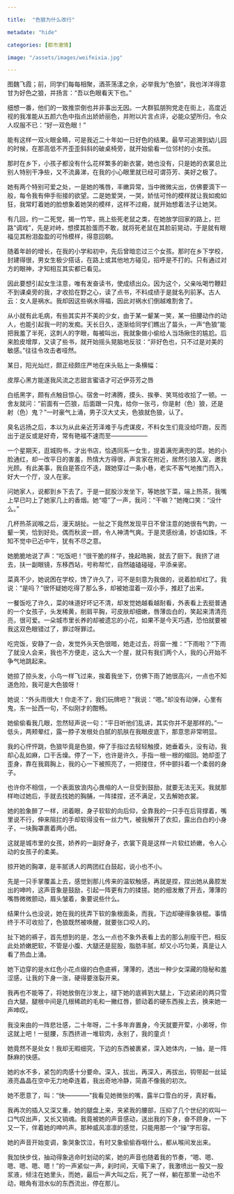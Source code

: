 ```yaml
---

title:  "色狼为什么改行"

metadate: "hide"

categories: [都市激情]

image: "/assets/images/weifeixia.jpg"

---
```

图魏飞霞；前，同学们每每相聚，酒茶荡漾之余，必举我为“色狼”，我也洋洋得意甘为好色之狼，并扬言：“吾以色眼看天下也。”

细想一番，他们的一致推崇倒也并非事出无因。一大群狐朋狗党走在街上，高度近视的我准能从五颜六色中指点出娇娇丽色，并附以片言点评，必能众望所归，令众人叹服不已：“好一双色眼！”

能有这样一双火眼金睛，可是我近二十年如一日好色的结果。最早可追溯到幼儿园的时候，在那高低不齐歪歪斜斜的破桌椅旁，就开始偷看一位邻村的小女孩。

那时在乡下，小孩子都没有什么花样繁多的新衣裳，她也没有，只是她的衣裳总比别人特别干净些，又不流鼻涕，在我的小心眼里就已经可谓芬芳、美好之极了。

她有两个特别可爱之处，一是她的嘴唇，丰嫩异常，当中微微尖出，仿佛要滴下一般，每令我有伸手衔接的欲望。二是她爱哭，一哭，娇怯可怜的模样就让我如痴如狂，我常盯着她的脸想象着她哭的模样，这样不过瘾，就开始想着法子让她哭。

有几回，约一二死党，揭一竹竿，挑上些死老鼠之类，在她放学回家的路上，拦路“调戏”，先是对峙，想摸其脸蛋而不敢，就将死老鼠在其脸前晃动，于是就有眼福见其粉泪盈盈的可怜模样，得意回朝。

随着年龄的增长，在我的小学和初中，先后曾暗恋过三个女孩。那时在乡下学校，封建得很，男女生极少搭话，在路上或其他地方碰见，招呼是不打的。只有通过对方的眼神，才知相互其实都已看见。

因此要想引起女生注意，唯有发奋读书，使成绩出众。因为这个，父亲吆喝竹鞭赶不到课桌旁的我，才收拾在野之心，读了点书，不料成绩于是就名列前茅。古人云：女人是祸水。我却因这些祸水得福，因此对祸水们倒越难割舍了。

从小就有此毛病，有些其实并不美的少女，由于某一颦某一笑，某一扭腰动作的动人，也能引起我一时的发痴。天长日久，逐渐给同学们瞧出了苗头，一声“色狼”能把我羞了半死，这刺人的字眼，每被叫出，我就象做小偷给人当场揪住的尴尬。后来脸皮增厚，又读了些书，就开始摇头晃脑地反驳：“非好色也，只不过是对美的敏感。”往往令攻击者哑然。

某日，阳光灿烂，颇正经颇庄严地在床头贴上一条横幅：

皮厚心黑方能遂我风流之志甜言蜜语才可近伊芬芳之唇

白纸黑字，颇有点触目惊心。宿舍一时沸腾，摸头、挨拳、笑骂给收拾了一顿。一舍友就问：“前面有一匹狼，后面跟一只鬼，给你一张弓，你是射（色）狼，还是射（色）鬼？”一时豪气上涌，男子汉大丈夫，色狼就色狼，认了。

臭名远扬之后，本以为从此亲近芳泽难于与虎谋皮，不料女生们竟没给吓跑，反而出于逆反或是好奇，常有艳福不速而至――――――

一个星期天，逛城购书，才出书店，恰遇同系一女生，提着满兜满兜的菜。她的小脸通红，却一改平日的害羞，热情大方得很，声言家在附近，居然引狼入室，邀我光顾。有此美事，我自是答应不迭，跟她穿过一条小巷，老实不客气地推门而入，好大一个厅，没人在家。

问她家人，说都到乡下去了。于是一屁股沙发坐下，等她放下菜，端上热茶，我嘴上早已叼上了她家几上的香烟。她“噫”了一声，我问：“干嘛？”她掩口笑：“没什么。”

几杯热茶润喉之后，漫天胡扯。一扯之下竟然发现平日不曾注意的她很有气韵，一颦一笑，恰到好处。偶而秋波一顾，令人神清气爽。于是灵感纷涌，妙语如珠，不知不觉中已近中午，犹有不尽之意。

她脆脆地说了声：“吃饭吧！”很干脆的样子，挽起皓腕，就去了厨下。我挤了进去，扶一副眼镜，东移西站，号称帮忙，自然磕磕碰碰，平添亲密。

菜真不少，她说困在学校，馋了许久了，可不是刻意为我做的，说着脸却红了。我说：“是吗？”很怀疑她吃得了那么多，却被她湿着一双小手，推赶了出来。

一餐饭吃了许久，菜的味道好坏记不清，却发觉她越看越耐看，外表看上去挺普通的一个女孩子，头发稀黄，削肩平胸，可皮肤却细嫩，唇薄齿白的，笑起来清清亮亮，很可爱。一朵城市里长养的却被遗忘的小花，如果不是今天巧遇，恐怕就要被我这双色眼错过了，罪过呀罪过。

吃完饭，安静了一会，发觉外头天色很暗，她走过去，将窗一推：“下雨啦？”下雨了就没人会来，我也不方便走，这么大一个屋，就只有我们两个人，我的心开始不争气地跳起来。

她掠了掠头发，小鸟一样飞过来，挨着我坐下，仿佛下雨了她很高兴，一点也不知道危险，我可是大色狼呀！

她说：“外头雨很大！你走不了，我们玩牌吧？”我说：“嗯。”却没有动弹，心里有鬼，东一扯西一句，不似刚才的酣畅。

她偷偷看我几眼，忽然轻声说一句：“平日听他们乱讲，其实你并不是那样的。”一低头，两颊晕红，露一脖子发根处白腻的肌肤在我眼皮底下，那意思非常明显。

我的心怦怦跳，色狼毕竟是色狼，伸了手指过去轻轻触摸，她垂着头，没有动，我却心乱如麻，口干舌燥。停了一下，也许是许久，手指一根一根的缩回。她却歪了歪身，靠在我肩胸上，我的心一下被照亮了，一把搂住，怀中颤抖着一个柔弱的身子。

也许你不相信，一个表面放浪内心畏缩的人一旦受到鼓励，就要无法无天。我就那样吻过她后，手就去找她的胸脯，一阵揉捏，还不满足，又去解她衣裳。

她的脸象醉了一样，闭着眼，身子软软的向后仰，全靠我的一只手在后背撑着，嘴里说不行，伸来阻拦的手却软得没有一丝力气，被我解开了衣扣，露出白白的小身子，一块胸罩裹着两小团。

这就是城市里的女孩，娇养的一副好身子，衣裳下竟是这样一片软红娇嫩，令人心动的女孩子的柔美。

掠开她的胸罩，是丰腻诱人的两团红白鼓起，说小也不小。

先是一只手掌覆盖上去，感觉到那儿传来的温软触感，再就是捏，捏出她从鼻腔发出的呻吟，这声音象是鼓励，引起一阵更有力的揉搓。她的细发散了开去，薄薄的嘴唇微微颤动，眉头皱着，象要说些什么。

结果什么也没说，她在我的抚弄下软的象根面条，而我，下边却硬得象铁棍。事情终于不可收拾了，色狼既然被唤醒，就要张口咬人的。

扯下她的裤子，首先想到的是，怎么一点也不象外表看上去的那么削瘦干巴，相反此处娇嫩肥软，不管是小腹、大腿还是屁股，脂肪丰腻，却又小巧匀美，真是让人看了热血上涌。

她下边穿的是水红色小花点缀的白色底裤，薄薄的，透出一种少女深藏的隐秘和羞涩感，让我的下身一涨，硬得要涨裂开来。

我再也不能等了，将她放倒在沙发上，褪下她的底裤到大腿上，下边紧闭的两只雪白大腿，腿根中间是几根稀疏的毛和一撇红唇，颤动着的硬东西挨上去，换来她一声呻叹。

我没来由的一阵悲壮感，二十年呀，二十多年弃置身，今天就要开荤，小弟呀，你这就上吧！一挺腰，东西挤进一堆软肉，永别了，我的童贞！

她竟然不是处女！我却无暇细究，下边的东西被裹紧，深入她体内，一抽，是一阵酥麻的快感。

她的水不多，紧包的肉感十分要命。深入，拔出，再深入，再拔出，钩带起一丝延液亮晶晶在空中无力地牵连着，我出奇地冷静，简直不像我的初次。

她不愿意了，叫：“快————”我看见她微张的嘴，露半口雪白的牙，真好看。

我再次的插入又深又重，她的腿盘上来，夹紧我的腰部，压抑了几个世纪的欢叫一口气叹出声，又长又销魂。我竟被她的声音感动，送出我的下身，奋不顾身，一下又一下，伴着她的呻吟声。那种威风凛凛的感觉，只能用那一个“操”字形容。

她的声音开始变调，象哭象饮泣，有时又象偷偷吞咽什么，都从喉间发出来。

我加快步伐，抽动得象逃命时划动的桨，她的声音也随着我的节奏，“嗯、嗯、嗯、嗯、嗯、嗯！”的一声紧似一声，刹时间，天塌下来了，我激喷出一股又一股浆液，倾注在她里头，而她，最后一声大叫之后，死了一样，躺在那里一动也不动，眼角有泪水似的东西流出，停在那儿。
